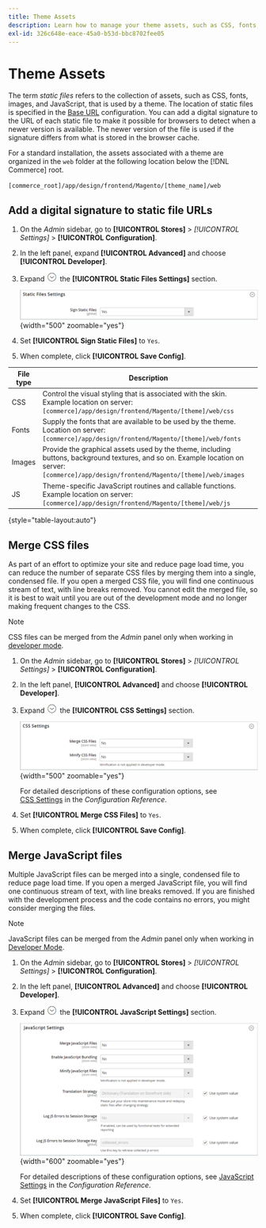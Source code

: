 ```yaml
---
title: Theme Assets
description: Learn how to manage your theme assets, such as CSS, fonts, images, and JavaScript files.
exl-id: 326c648e-eace-45a0-b53d-bbc8702fee05
---
```

# Theme Assets

The term _static files_ refers to the collection of assets, such as CSS, fonts, images, and JavaScript, that is used by a theme. The location of static files is specified in the [Base URL](../stores-purchase/store-urls.md) configuration. You can add a digital signature to the URL of each static file to make it possible for browsers to detect when a newer version is available. The newer version of the file is used if the signature differs from what is stored in the browser cache.

For a standard installation, the assets associated with a theme are organized in the `web` folder at the following location below the [!DNL Commerce] root.

   `[commerce_root]/app/design/frontend/Magento/[theme_name]/web`

## Add a digital signature to static file URLs

1. On the _Admin_ sidebar, go to **[!UICONTROL Stores]** > _[!UICONTROL Settings]_ > **[!UICONTROL Configuration]**.

1. In the left panel, expand **[!UICONTROL Advanced]** and choose **[!UICONTROL Developer]**.

1. Expand ![Expansion selector](../assets/icon-display-expand.png) the **[!UICONTROL Static Files Settings]** section.

   ![Static Files Settings](./assets/developer-static-files-settings.png){width="500" zoomable="yes"}

1. Set **[!UICONTROL Sign Static Files]** to `Yes`.

1. When complete, click **[!UICONTROL Save Config]**.

|File type|Description|
|--- |--- |
|CSS|Control the visual styling that is associated with the skin. Example location on server: `[commerce]/app/design/frontend/Magento/[theme]/web/css`|
|Fonts|Supply the fonts that are available to be used by the theme. Location on server: `[commerce]/app/design/frontend/Magento/[theme]/web/fonts`|
|Images|Provide the graphical assets used by the theme, including buttons, background textures, and so on. Example location on server: `[commerce]/app/design/frontend/Magento/[theme]/web/images`|
|JS|Theme-specific JavaScript routines and callable functions. Example location on server: `[commerce]/app/design/frontend/Magento/[theme]/web/js`|

{style="table-layout:auto"}

## Merge CSS files

As part of an effort to optimize your site and reduce page load time, you can reduce the number of separate CSS files by merging them into a single, condensed file. If you open a merged CSS file, you will find one continuous stream of text, with line breaks removed. You cannot edit the merged file, so it is best to wait until you are out of the development mode and no longer making frequent changes to the CSS.

>[!NOTE]
>
>CSS files can be merged from the _Admin_ panel only when working in [developer mode](../systems/developer-tools.md#operation-modes).

1. On the _Admin_ sidebar, go to **[!UICONTROL Stores]** > _[!UICONTROL Settings]_ > **[!UICONTROL Configuration]**.

1. In the left panel, **[!UICONTROL Advanced]** and choose **[!UICONTROL Developer]**.

1. Expand ![Expansion selector](../assets/icon-display-expand.png) the **[!UICONTROL CSS Settings]** section.

   ![CSS Settings](./assets/developer-css-settings.png){width="500" zoomable="yes"}

   For detailed descriptions of these configuration options, see [CSS Settings](../configuration-reference/advanced/developer.md#css-settings) in the _Configuration Reference_.

1. Set **[!UICONTROL Merge CSS Files]** to `Yes`.

1. When complete, click **[!UICONTROL Save Config]**.

## Merge JavaScript files

Multiple JavaScript files can be merged into a single, condensed file to reduce page load time. If you open a merged JavaScript file, you will find one continuous stream of text, with line breaks removed. If you are finished with the development process and the code contains no errors, you might consider merging the files.

>[!NOTE]
>
>JavaScript files can be merged from the _Admin_ panel only when working in [Developer Mode](../systems/developer-tools.md#operation-modes).

1. On the _Admin_ sidebar, go to **[!UICONTROL Stores]** > _[!UICONTROL Settings]_ > **[!UICONTROL Configuration]**.

1. In the left panel, **[!UICONTROL Advanced]** and choose **[!UICONTROL Developer]**.

1. Expand ![Expansion selector](../assets/icon-display-expand.png) the **[!UICONTROL JavaScript Settings]** section.

   ![JavaScript Settings](./assets/developer-javascript-settings.png){width="600" zoomable="yes"}

   For detailed descriptions of these configuration options, see [JavaScript Settings](../configuration-reference/advanced/developer.md#javascript-settings) in the _Configuration Reference_.

1. Set **[!UICONTROL Merge JavaScript Files]** to `Yes`.

1. When complete, click **[!UICONTROL Save Config]**.
